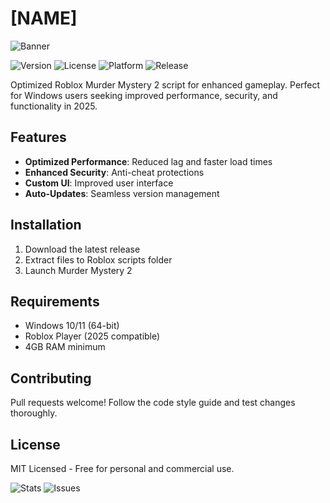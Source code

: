 # [NAME]
![Banner](https://i.postimg.cc/05LM1bYD/e0a4f47f-0736-4eee-9791-425172eba9ba.png)

![Version](https://img.shields.io/badge/version-1.0.0-blue) ![License](https://img.shields.io/badge/license-MIT-green) ![Platform](https://img.shields.io/badge/platform-Windows-lightgrey) ![Release](https://img.shields.io/badge/release-2025-yellow)

Optimized Roblox Murder Mystery 2 script for enhanced gameplay. Perfect for Windows users seeking improved performance, security, and functionality in 2025.

## Features
- **Optimized Performance**: Reduced lag and faster load times
- **Enhanced Security**: Anti-cheat protections
- **Custom UI**: Improved user interface
- **Auto-Updates**: Seamless version management

## Installation
1. Download the latest release
2. Extract files to Roblox scripts folder
3. Launch Murder Mystery 2

## Requirements
- Windows 10/11 (64-bit)
- Roblox Player (2025 compatible)
- 4GB RAM minimum

## Contributing
Pull requests welcome! Follow the code style guide and test changes thoroughly.

## License
MIT Licensed - Free for personal and commercial use.

![Stats](https://img.shields.io/github/downloads/undefined/total) ![Issues](https://img.shields.io/github/issues-raw/undefined)